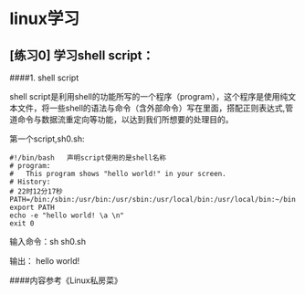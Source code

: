 # linux学习

## [练习0]	学习shell script：

####1. shell script

shell script是利用shell的功能所写的一个程序（program），这个程序是使用纯文本文件，将一些shell的语法与命令（含外部命令）写在里面，搭配正则表达式,管道命令与数据流重定向等功能，以达到我们所想要的处理目的。

第一个script,sh0.sh:
```
#!/bin/bash   声明script使用的是shell名称
# program:
#	This program shows "hello world!" in your screen.
# History:
# 22时12分17秒
PATH=/bin:/sbin:/usr/bin:/usr/sbin:/usr/local/bin:/usr/local/bin:~/bin
export PATH
echo -e "hello world! \a \n"
exit 0
```

输入命令：sh sh0.sh

输出：	hello world!



####内容参考《Linux私房菜》
